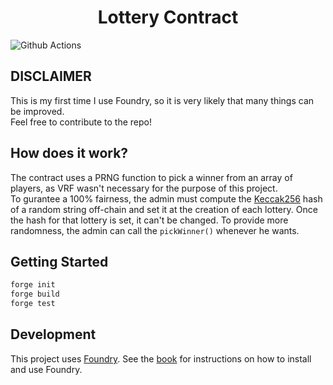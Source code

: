 # <h1 align="center"> Lottery Contract </h1>

![Github Actions](https://github.com/freezyex/LotteryContract-Foundry/workflows/test/badge.svg)

## DISCLAIMER
This is my first time I use Foundry, so it is very likely that many things can be improved.  
Feel free to contribute to the repo!

## How does it work?
The contract uses a PRNG function to pick a winner from an array of players, as VRF wasn't necessary for the purpose of this project.  
To gurantee a 100% fairness, the admin must compute the [Keccak256](https://emn178.github.io/online-tools/keccak_256.html) hash of a random string off-chain and set it at the creation of each lottery. 
Once the hash for that lottery is set, it can't be changed. To provide more randomness, the admin can call the ``pickWinner()`` whenever he wants.
 

## Getting Started

```sh
forge init
forge build
forge test
```

## Development

This project uses [Foundry](https://getfoundry.sh). See the [book](https://book.getfoundry.sh/getting-started/installation.html) for instructions on how to install and use Foundry.
